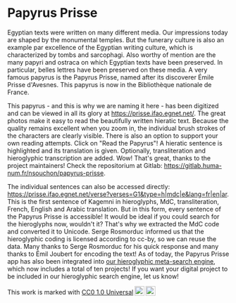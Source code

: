 # Papyrus Prisse

Egyptian texts were written on many different media. Our impressions today are shaped by the monumental temples. But the funerary culture is also an example par excellence of the Egyptian writing culture, which is characterized by tombs and sarcophagi. Also worthy of mention are the many papyri and ostraca on which Egyptian texts have been preserved. In particular, belles lettres have been preserved on these media. A very famous papyrus is the Papyrus Prisse, named after its discoverer Émile Prisse d'Avesnes. This papyrus is now in the Bibliothèque nationale de France.

This papyrus - and this is why we are naming it here - has been digitized and can be viewed in all its glory at <https://prisse.ifao.egnet.net/>. The great photos make it easy to read the beautifully written hieratic text. Because the quality remains excellent when you zoom in, the individual brush strokes of the characters are clearly visible. There is also an option to support your own reading attempts. Click on "Read the Papyrus"! A hieratic sentence is highlighted and its translation is given. Optionally, transliteration and hieroglyphic transcription are added. Wow! That's great, thanks to the project maintainers! Check the repositorium at Gitlab: <https://gitlab.huma-num.fr/nsouchon/papyrus-prisse>.

The individual sentences can also be accessed directly: <https://prisse.ifao.egnet.net/verse?verses=G1&type=h|mdc|e&lang=fr|en|ar>. This is the first sentence of Kagemni in hieroglyphs, MdC, transliteration, French, English and Arabic translation. But in this form, every sentence of the Papyrus Prisse is accessible! It would be ideal if you could search for the hieroglyphs now, wouldn't it? That's why we extracted the MdC code and converted it to Unicode. Serge Rosmorduc informed us that the hieroglyphic coding is licensed according to cc-by, so we can reuse the data. Many thanks to Serge Rosmorduc for his quick response and many thanks to Émil Joubert for encoding the text! As of today, the Papyrus Prisse app has also been integrated into [our hieroglyphic meta-search engine](https://oraec.github.io/corpus/search/search_hieroglyphs.html), which now includes a total of ten projects! If you want your digital project to be included in our hieroglyphic search engine, let us know!

<p xmlns:cc="http://creativecommons.org/ns#" >This work is marked with <a href="http://creativecommons.org/publicdomain/zero/1.0?ref=chooser-v1" target="_blank" rel="license noopener noreferrer" style="display:inline-block;">CC0 1.0 Universal<img style="height:22px!important;margin-left:3px;vertical-align:text-bottom;" src="https://mirrors.creativecommons.org/presskit/icons/cc.svg?ref=chooser-v1"><img style="height:22px!important;margin-left:3px;vertical-align:text-bottom;" src="https://mirrors.creativecommons.org/presskit/icons/zero.svg?ref=chooser-v1"></a></p>
